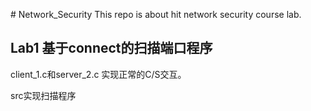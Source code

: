 ﻿﻿# Network_SecurityThis  repo is about hit network security course lab.## Lab1 基于connect的扫描端口程序client_1.c和server_2.c 实现正常的C/S交互。src实现扫描程序